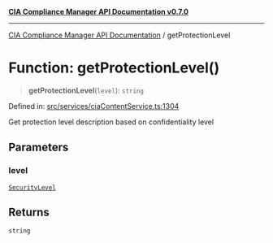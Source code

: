 [**CIA Compliance Manager API Documentation v0.7.0**](../README.md)

***

[CIA Compliance Manager API Documentation](../globals.md) / getProtectionLevel

# Function: getProtectionLevel()

> **getProtectionLevel**(`level`): `string`

Defined in: [src/services/ciaContentService.ts:1304](https://github.com/Hack23/cia-compliance-manager/blob/main/src/services/ciaContentService.ts#L1304)

Get protection level description based on confidentiality level

## Parameters

### level

[`SecurityLevel`](../type-aliases/SecurityLevel.md)

## Returns

`string`
